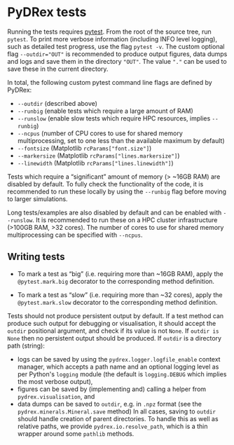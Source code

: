 # PyDRex tests

Running the tests requires [pytest](https://docs.pytest.org).
From the root of the source tree, run `pytest`.
To print more verbose information (including INFO level logging),
such as detailed test progress, use the flag `pytest -v`.
The custom optional flag `--outdir="OUT"` is recommended
to produce output figures, data dumps and logs and save them in the directory `"OUT"`.
The value `"."` can be used to save these in the current directory.

In total, the following custom pytest command line flags are defined by PyDRex:
- `--outdir` (described above)
- `--runbig` (enable tests which require a large amount of RAM)
- `--runslow` (enable slow tests which require HPC resources, implies `--runbig`)
- `--ncpus` (number of CPU cores to use for shared memory multiprocessing, set to one less than the available maximum by default)
- `--fontsize` (Matplotlib `rcParams["font.size"]`)
- `--markersize` (Matplotlib `rcParams["lines.markersize"]`)
- `--linewidth` (Matplotlib `rcParams["lines.linewidth"]`)

Tests which require a “significant” amount of memory (> ~16GB RAM) are disabled by default.
To fully check the functionality of the code, it is recommended to run these locally
by using the `--runbig` flag before moving to larger simulations.

Long tests/examples are also disabled by default and can be enabled with `--runslow`.
It is recommended to run these on a HPC cluster infrastructure (>100GB RAM, >32 cores).
The number of cores to use for shared memory multiprocessing can be specified with `--ncpus`.

## Writing tests

- To mark a test as “big” (i.e. requiring more than ~16GB RAM), apply the
  `@pytest.mark.big` decorator to the corresponding method definition.

- To mark a test as “slow” (i.e. requiring more than ~32 cores), apply the
  `@pytest.mark.slow` decorator to the corresponding method definition.

Tests should not produce persistent output by default.
If a test method can produce such output for debugging or visualisation,
it should accept the `outdir` positional argument,
and check if its value is not `None`.
If `outdir is None` then no persistent output should be produced.
If `outdir` is a directory path (string):
- logs can be saved by using the `pydrex.logger.logfile_enable` context manager,
  which accepts a path name and an optional logging level as per Python's `logging` module
  (the default is `logging.DEBUG` which implies the most verbose output),
- figures can be saved by (implementing and) calling a helper from `pydrex.visualisation`, and
- data dumps can be saved to `outdir`, e.g. in `.npz` format (see the `pydrex.minerals.Mineral.save` method)
In all cases, saving to `outdir` should handle creation of parent directories.
To handle this as well as relative paths, we provide `pydrex.io.resolve_path`,
which is a thin wrapper around some `pathlib` methods.
